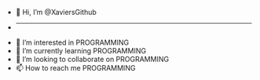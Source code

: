 - 👋 Hi, I’m @XaviersGithub
- <hr>
- 👀 I’m interested in PROGRAMMING
- 🌱 I’m currently learning PROGRAMMING
- 💞️ I’m looking to collaborate on PROGRAMMING
- 📫 How to reach me PROGRAMMING

<!---
XaviersGithub/XaviersGithub is a ✨ special ✨ repository because its `README.md` (this file) appears on your GitHub profile.
You can click the Preview link to take a look at your changes.
--->
